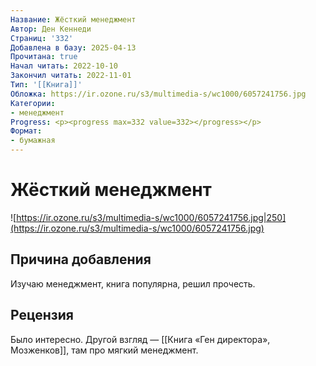 ```yaml
---
Название: Жёсткий менеджмент
Автор: Ден Кеннеди
Страниц: '332'
Добавлена в базу: 2025-04-13
Прочитана: true
Начал читать: 2022-10-10
Закончил читать: 2022-11-01
Тип: '[[Книга]]'
Обложка: https://ir.ozone.ru/s3/multimedia-s/wc1000/6057241756.jpg
Категории:
- менеджмент
Progress: <p><progress max=332 value=332></progress></p>
Формат:
- бумажная
---
```

# Жёсткий менеджмент

![https://ir.ozone.ru/s3/multimedia-s/wc1000/6057241756.jpg|250](https://ir.ozone.ru/s3/multimedia-s/wc1000/6057241756.jpg)

## Причина добавления

Изучаю менеджмент, книга популярна, решил прочесть.

## Рецензия

Было интересно. Другой взгляд — [[Книга «Ген директора», Мозженков]], там про мягкий менеджмент.